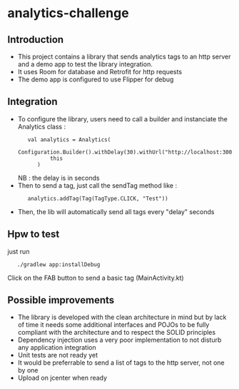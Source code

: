 # analytics-challenge

Introduction
------------

* This project contains a library that sends analytics tags to an http server and a demo app to test the library integration.
* It uses Room for database and Retrofit for http requests
* The demo app is configured to use Flipper for debug

Integration
-----------

* To configure the library, users need to call a builder and instanciate the Analytics class : 
  ```
     val analytics = Analytics(
            Configuration.Builder().withDelay(30).withUrl("http://localhost:3000").build(),
            this
        )
  ```
  NB : the delay is in seconds
* Then to send a tag, just call the sendTag method like :
  ```
     analytics.addTag(Tag(TagType.CLICK, "Test"))
  ```
* Then, the lib will automatically send all tags every "delay" seconds

Hpw to test
-----------

just run 
```
   ./gradlew app:installDebug
```

Click on the FAB button to send a basic tag (MainActivity.kt)

Possible improvements
---------------------

* The library is developed with the clean architecture in mind but by lack of time it needs some additional interfaces and POJOs to be fully compliant with the architecture and to respect the SOLID principles
* Dependency injection uses a very poor implementation to not disturb any application integration
* Unit tests are not ready yet
* It would be preferrable to send a list of tags to the http server, not one by one
* Upload on jcenter when ready

